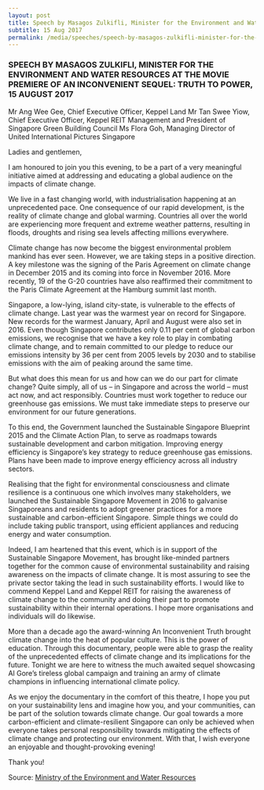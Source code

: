 ```yaml
---
layout: post
title: Speech by Masagos Zulkifli, Minister for the Environment and Water Resources at the movie premiere of An Inconvenient Sequel - Truth to Power, 15 August 2017
subtitle: 15 Aug 2017
permalink: /media/speeches/speech-by-masagos-zulkifli-minister-for-the-environment-and-water-resources-at-the-movie-premiere-of-an-inconvenient-sequel-truth-to-power-15-august-2017
---
```


### SPEECH BY MASAGOS ZULKIFLI, MINISTER FOR THE ENVIRONMENT AND WATER RESOURCES AT THE MOVIE PREMIERE OF AN INCONVENIENT SEQUEL: TRUTH TO POWER, 15 AUGUST 2017

Mr Ang Wee Gee, Chief Executive Officer, Keppel Land
Mr Tan Swee Yiow, Chief Executive Officer, Keppel REIT Management and President of Singapore Green Building Council
Ms Flora Goh, Managing Director of United International Pictures Singapore

Ladies and gentlemen,

I am honoured to join you this evening, to be a part of a very meaningful initiative aimed at addressing and educating a global audience on the impacts of climate change.

We live in a fast changing world, with industrialisation happening at an unprecedented pace. One consequence of our rapid development, is the reality of climate change and global warming. Countries all over the world are experiencing more frequent and extreme weather patterns, resulting in floods, droughts and rising sea levels affecting millions everywhere.

Climate change has now become the biggest environmental problem mankind has ever seen. However, we are taking steps in a positive direction. A key milestone was the signing of the Paris Agreement on climate change in December 2015 and its coming into force in November 2016. More recently, 19 of the G-20 countries have also reaffirmed their commitment to the Paris Climate Agreement at the Hamburg summit last month.

Singapore, a low-lying, island city-state, is vulnerable to the effects of climate change. Last year was the warmest year on record for Singapore. New records for the warmest January, April and August were also set in 2016. Even though Singapore contributes only 0.11 per cent of global carbon emissions, we recognise that we have a key role to play in combating climate change, and to remain committed to our pledge to reduce our emissions intensity by 36 per cent from 2005 levels by 2030 and to stabilise emissions with the aim of peaking around the same time.

But what does this mean for us and how can we do our part for climate change? Quite simply, all of us – in Singapore and across the world – must act now, and act responsibly. Countries must work together to reduce our greenhouse gas emissions. We must take immediate steps to preserve our environment for our future generations.

To this end, the Government launched the Sustainable Singapore Blueprint 2015 and the Climate Action Plan, to serve as roadmaps towards sustainable development and carbon mitigation. Improving energy efficiency is Singapore’s key strategy to reduce greenhouse gas emissions. Plans have been made to improve energy efficiency across all industry sectors.

Realising that the fight for environmental consciousness and climate resilience is a continuous one which involves many stakeholders, we launched the Sustainable Singapore Movement in 2016 to galvanise Singaporeans and residents to adopt greener practices for a more sustainable and carbon-efficient Singapore. Simple things we could do include taking public transport, using efficient appliances and reducing energy and water consumption.

Indeed, I am heartened that this event, which is in support of the Sustainable Singapore Movement, has brought like-minded partners together for the common cause of environmental sustainability and raising awareness on the impacts of climate change. It is most assuring to see the private sector taking the lead in such sustainability efforts. I would like to commend Keppel Land and Keppel REIT for raising the awareness of climate change to the community and doing their part to promote sustainability within their internal operations. I hope more organisations and individuals will do likewise.

More than a decade ago the award-winning An Inconvenient Truth brought climate change into the heat of popular culture. This is the power of education. Through this documentary, people were able to grasp the reality of the unprecedented effects of climate change and its implications for the future. Tonight we are here to witness the much awaited sequel showcasing Al Gore’s tireless global campaign and training an army of climate champions in influencing international climate policy.

As we enjoy the documentary in the comfort of this theatre, I hope you put on your sustainability lens and imagine how you, and your communities, can be part of the solution towards climate change. Our goal towards a more carbon-efficient and climate-resilient Singapore can only be achieved when everyone takes personal responsibility towards mitigating the effects of climate change and protecting our environment. With that, I wish everyone an enjoyable and thought-provoking evening!

Thank you!

Source: [<a href="https://www.mewr.gov.sg/news/speech-by-mr-masagos-zulkifli--minister-for-the-environment-and-water-resources-at-the-movie-premiere-of-an-inconvenient-sequel--truth-to-power-on-15th-august-2017" target="_blank">Ministry of the Environment and Water Resources</a>](https://www.mewr.gov.sg/news/speech-by-mr-masagos-zulkifli--minister-for-the-environment-and-water-resources-at-the-movie-premiere-of-an-inconvenient-sequel--truth-to-power-on-15th-august-2017)